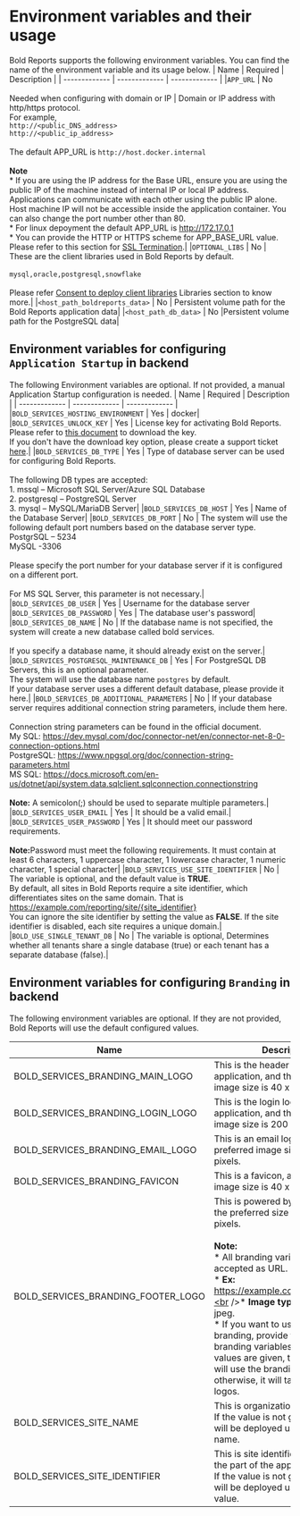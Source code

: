 # Environment variables and their usage

Bold Reports supports the following environment variables. You can find the name of the environment variable and its usage below.
| Name               | Required    | Description |
| -------------      | -------------       | ------------- |
|`APP_URL`                          | No <br /><br />Needed when configuring with domain or IP     | Domain or IP address with http/https protocol.<br />For example,<br />`http://<public_DNS_address>`<br />`http://<public_ip_address>`<br /><br />The default APP_URL is `http://host.docker.internal`<br /><br /><b>Note</b><br />* If you are using the IP address for the Base URL, ensure you are using the public IP of the machine instead of internal IP or local IP address. Applications can communicate with each other using the public IP alone. Host machine IP will not be accessible inside the application container. You can also change the port number other than 80.<br />* For linux depoyment the default APP_URL is http://172.17.0.1 <br />* You can provide the HTTP or HTTPS scheme for APP_BASE_URL value.<br />Please refer to this section for [SSL Termination](ssl-termination.md).|
|`OPTIONAL_LIBS`                    | No                                                           | 	These are the client libraries used in Bold Reports by default.<br /><br />`mysql,oracle,postgresql,snowflake`<br /><br />Please refer [Consent to deploy client libraries](../docs/consent-to-deploy-client-libraries.md) Libraries section to know more.|
|`<host_path_boldreports_data>`    | No                                                            | Persistent volume path for the Bold Reports application data|
|`<host_path_db_data>`     | No                                                            |Persistent volume path for the PostgreSQL data|

## Environment variables for configuring `Application Startup` in backend

The following Environment variables are optional. If not provided, a manual Application Startup configuration is needed.
| Name               | Required    | Description |
| -------------      | -------------       | ------------- |
|`BOLD_SERVICES_HOSTING_ENVIRONMENT`          | Yes         | docker|
|`BOLD_SERVICES_UNLOCK_KEY`                   | Yes         | License key for activating Bold Reports. Please refer to [this document](https://support.boldreports.com/kb/article/17608/how-do-i-obtain-the-offline-unlock-key-file-from-our-bold-reports-account-page) to download the key.<br />If you don't have the download key option, please create a support ticket [here](https://support.boldreports.com/support/tickets/create).|
|`BOLD_SERVICES_DB_TYPE`                      | Yes         | Type of database server can be used for configuring Bold Reports.<br /><br />The following DB types are accepted:<br />1. mssql – Microsoft SQL Server/Azure SQL Database<br />2. postgresql – PostgreSQL Server<br />3. mysql – MySQL/MariaDB Server|
|`BOLD_SERVICES_DB_HOST`                      | Yes         | Name of the Database Server|
|`BOLD_SERVICES_DB_PORT`                      | No          | 	The system will use the following default port numbers based on the database server type.<br />PostgrSQL – 5234<br />MySQL -3306<br /><br />Please specify the port number for your database server if it is configured on a different port.<br /><br />For MS SQL Server, this parameter is not necessary.|
|`BOLD_SERVICES_DB_USER`                      | Yes         | Username for the database server
|`BOLD_SERVICES_DB_PASSWORD`                  | Yes         | The database user's password|
|`BOLD_SERVICES_DB_NAME`                      | No          | If the database name is not specified, the system will create a new database called bold services.<br /><br />If you specify a database name, it should already exist on the server.|
|`BOLD_SERVICES_POSTGRESQL_MAINTENANCE_DB`    | Yes         | For PostgreSQL DB Servers, this is an optional parameter.<br />The system will use the database name `postgres` by default.<br />If your database server uses a different default database, please provide it here.|
|`BOLD_SERVICES_DB_ADDITIONAL_PARAMETERS`     | No          | If your database server requires additional connection string parameters, include them here.<br /><br />Connection string parameters can be found in the official document.<br />My SQL: https://dev.mysql.com/doc/connector-net/en/connector-net-8-0-connection-options.html<br />PostgreSQL: https://www.npgsql.org/doc/connection-string-parameters.html<br />MS SQL: https://docs.microsoft.com/en-us/dotnet/api/system.data.sqlclient.sqlconnection.connectionstring<br /><br /><b>Note:</b> A semicolon(;) should be used to separate multiple parameters.|
|`BOLD_SERVICES_USER_EMAIL`                   | Yes         | It should be a valid email.|
|`BOLD_SERVICES_USER_PASSWORD`                | Yes         | It should meet our password requirements.<br /><br /><b>Note:</b>Password must meet the following requirements. It must contain at least 6 characters, 1 uppercase character, 1 lowercase character, 1 numeric character, 1 special character|
|`BOLD_SERVICES_USE_SITE_IDENTIFIER`          | No          | 	The variable is optional, and the default value is <b>TRUE</b>.<br />By default, all sites in Bold Reports require a site identifier, which differentiates sites on the same domain. That is https://example.com/reporting/site/{site_identifier}<br />You can ignore the site identifier by setting the value as <b>FALSE</b>. If the site identifier is disabled, each site requires a unique domain.|
|`BOLD_USE_SINGLE_TENANT_DB`                  | No          | 	The variable is optional, Determines whether all tenants share a single database (true) or each tenant has a separate database (false).|

## Environment variables for configuring `Branding` in backend

The following environment variables are optional. If they are not provided, Bold Reports will use the default configured values.

| Name               | Description    |
| -------------      | -------------       |
| BOLD_SERVICES_BRANDING_MAIN_LOGO       | This is the header logo for the application, and the preferred image size is 40 x 40 pixels.|
| BOLD_SERVICES_BRANDING_LOGIN_LOGO      | This is the login logo for the application, and the preferred image size is 200 x 40 pixels.|
| BOLD_SERVICES_BRANDING_EMAIL_LOGO      | This is an email logo, and the preferred image size is 200 x 40 pixels.|
BOLD_SERVICES_BRANDING_FAVICON           | This is a favicon, and the preferred image size is 40 x 40 pixels.|
| BOLD_SERVICES_BRANDING_FOOTER_LOGO     | This is powered by the logo, and the preferred size is 100 x 25 pixels.<br /><br /><b>Note:</b><br />* All branding variables are accepted as URL.<br />* <b>Ex:</b> https://example.com/loginlogo.jpg.<br />* <b>Image type:</b> png, svg, jpg, jpeg.<br/>* If you want to use custom branding, provide the value for all branding variables. If all variable values are given, the application will use the branding images, otherwise, it will take the default logos.|
| BOLD_SERVICES_SITE_NAME                | This is organization name.<br/>If the value is not given, the site will be deployed using the default name.|
| BOLD_SERVICES_SITE_IDENTIFIER          | This is site identifier, and it will be the part of the application URL.<br />If the value is not given, the site will be deployed using the default value.
